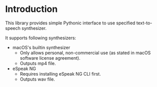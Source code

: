 # Introduction

This library provides simple Pythonic interface to use specified text-to-speech synthesizer.

It supports following synthesizers:
- macOS's builtin synthesizer
  - Only allows personal, non-commercial use (as stated in macOS software license agreement).
  - Outputs mp4 file.
- eSpeak NG
  - Requires installing eSpeak NG CLI first.
  - Outputs wav file.
